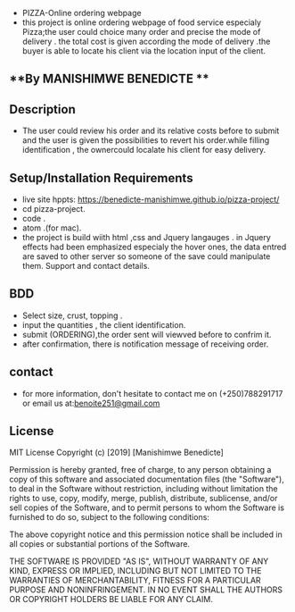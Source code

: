 * PIZZA-Online ordering webpage
* this project is  online ordering webpage of food service especialy Pizza;the user could choice many order and precise the mode of delivery . the total cost is given according the mode of delivery .the buyer is able to locate his client via the location input of the client. 
 ## **By MANISHIMWE BENEDICTE **
## Description
* The user could review his order and its relative costs before to submit and the user is given the possibilities to revert his order.while filling identification , the ownercould localate his client for easy delivery.

## Setup/Installation Requirements
* live site hppts: https://benedicte-manishimwe.github.io/pizza-project/
* cd pizza-project.
* code .
* atom .(for mac).
*  the project is build wiith html ,css and Jquery langauges . in Jquery effects had been emphasized especialy the hover ones, the data entred are saved to other server so someone of the save could manipulate them.
Support and contact details.

## BDD
* Select size, crust, topping .
* input the quantities , the client identification.
* submit (ORDERING),the order sent will viewved before to confrim it.
* after confirmation, there is notification message of receiving order.
## contact
* for more information, don't hesitate to contact me on (+250)788291717 or email us at:benoite251@gmail.com

## License
MIT License Copyright (c) [2019] [Manishimwe Benedicte]

Permission is hereby granted, free of charge, to any person obtaining a copy of this software and associated documentation files (the "Software"), to deal in the Software without restriction, including without limitation the rights to use, copy, modify, merge, publish, distribute, sublicense, and/or sell copies of the Software, and to permit persons to whom the Software is furnished to do so, subject to the following conditions:

The above copyright notice and this permission notice shall be included in all copies or substantial portions of the Software.

THE SOFTWARE IS PROVIDED "AS IS", WITHOUT WARRANTY OF ANY KIND, EXPRESS OR IMPLIED, INCLUDING BUT NOT LIMITED TO THE WARRANTIES OF MERCHANTABILITY, FITNESS FOR A PARTICULAR PURPOSE AND NONINFRINGEMENT. IN NO EVENT SHALL THE AUTHORS OR COPYRIGHT HOLDERS BE LIABLE FOR ANY CLAIM.
